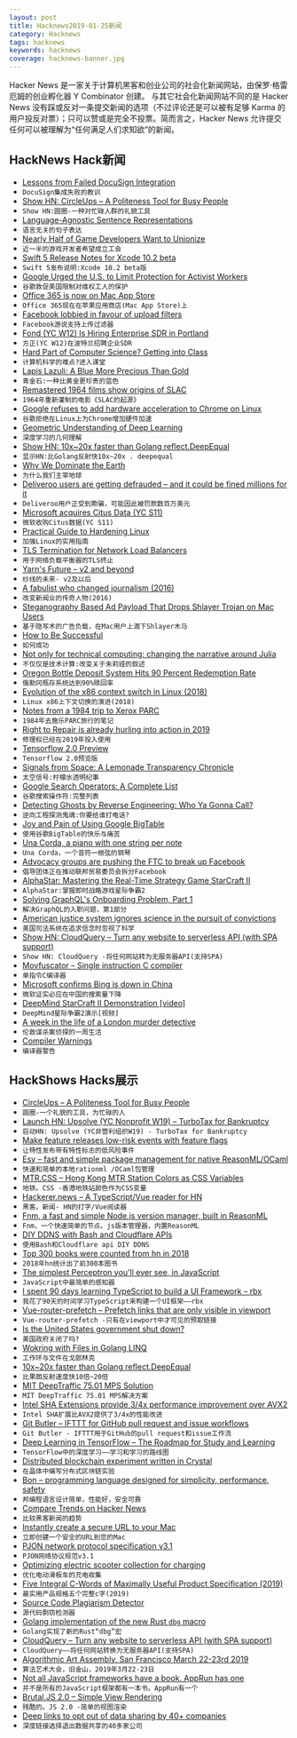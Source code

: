 ```yaml
---
layout: post
title: Hacknews2019-01-25新闻
category: Hacknews
tags: hacknews
keywords: hacknews
coverage: hacknews-banner.jpg
---
```


Hacker News 是一家关于计算机黑客和创业公司的社会化新闻网站，由保罗·格雷厄姆的创业孵化器 Y Combinator 创建。
与其它社会化新闻网站不同的是 Hacker News 没有踩或反对一条提交新闻的选项（不过评论还是可以被有足够 Karma 的用户投反对票）；只可以赞或是完全不投票。简而言之，Hacker News 允许提交任何可以被理解为“任何满足人们求知欲”的新闻。

## HackNews Hack新闻


- [Lessons from Failed DocuSign Integration](https://profsmallpine.com/writing/lessons-from-failed-docusign-integration)
- `DocuSign集成失败的教训`
- [Show HN: CircleUps – A Politeness Tool for Busy People](https://circleups.com/)
- `Show HN:圆圈-一种对忙碌人群的礼貌工具`
- [Language-Agnostic Sentence Representations](https://github.com/facebookresearch/LASER)
- `语言无关的句子表达`
- [Nearly Half of Game Developers Want to Unionize](https://www.engadget.com/2019/01/24/nearly-half-of-game-developers-want-to-unionize/)
- `近一半的游戏开发者希望成立工会`
- [Swift 5 Release Notes for Xcode 10.2 beta](https://developer.apple.com/documentation/xcode_release_notes/xcode_10_2_beta_release_notes/swift_5_release_notes_for_xcode_10_2_beta)
- `Swift 5发布说明:Xcode 10.2 beta版`
- [Google Urged the U.S. to Limit Protection for Activist Workers](https://www.bloomberg.com/news/articles/2019-01-24/google-urged-the-u-s-to-limit-protection-for-activist-workers)
- `谷歌敦促美国限制对维权工人的保护`
- [Office 365 is now on Mac App Store](https://www.apple.com/newsroom/2019/01/the-mac-app-store-welcomes-office-365/)
- `Office 365现在在苹果应用商店(Mac App Store)上`
- [Facebook lobbied in favour of upload filters](https://boingboing.net/2019/01/24/quisling-zuckermonsters.html)
- `Facebook游说支持上传过滤器`
- [Fond (YC W12) Is Hiring Enterprise SDR in Portland](https://buff.ly/2T07hQk)
- `方正(YC W12)在波特兰招聘企业SDR`
- [Hard Part of Computer Science? Getting into Class](https://www.nytimes.com/2019/01/24/technology/computer-science-courses-college.html)
- `计算机科学的难点?进入课堂`
- [Lapis Lazuli: A Blue More Precious Than Gold](https://hyperallergic.com/315564/lapis-lazuli-a-blue-more-precious-than-gold/)
- `青金石:一种比黄金更珍贵的蓝色`
- [Remastered 1964 films show origins of SLAC](https://www6.slac.stanford.edu/news/2019-01-16-remastered-films-show-slac-origins.aspx)
- `1964年重新灌制的电影《SLAC的起源》`
- [Google refuses to add hardware acceleration to Chrome on Linux](https://bugs.chromium.org/p/chromium/issues/detail?id=463440#c77)
- `谷歌拒绝在Linux上为Chrome增加硬件加速`
- [Geometric Understanding of Deep Learning](https://arxiv.org/abs/1805.10451)
- `深度学习的几何理解`
- [Show HN: 10x~20x faster than Golang reflect.DeepEqual](https://github.com/CovenantSQL/HashStablePack)
- `显示HN:比Golang反射快10x~20x . deepequal`
- [Why We Dominate the Earth](https://fs.blog/2019/01/yuval-noah-harari-dominate-earth/)
- `为什么我们主宰地球`
- [Deliveroo users are getting defrauded – and it could be fined millions for it](https://www.newstatesman.com/science-tech/security/2019/01/deliveroo-users-are-getting-defrauded-and-it-could-be-fined-millions)
- `Deliveroo用户正受到欺骗，可能因此被罚款数百万美元`
- [Microsoft acquires Citus Data (YC S11)](https://blogs.microsoft.com/blog/2019/01/24/microsoft-acquires-citus-data-re-affirming-its-commitment-to-open-source-and-accelerating-azure-postgresql-performance-and-scale/)
- `微软收购Citus数据(YC S11)`
- [Practical Guide to Hardening Linux](https://github.com/trimstray/the-practical-linux-hardening-guide)
- `加强Linux的实用指南`
- [TLS Termination for Network Load Balancers](https://aws.amazon.com/blogs/aws/new-tls-termination-for-network-load-balancers/)
- `用于网络负载平衡器的TLS终止`
- [Yarn&#39;s Future – v2 and beyond](https://github.com/yarnpkg/yarn/issues/6953)
- `纱线的未来- v2及以后`
- [A fabulist who changed journalism (2016)](https://www.cjr.org/the_feature/the_fabulist_who_changed_journalism.php)
- `改变新闻业的传奇人物(2016)`
- [Steganography Based Ad Payload That Drops Shlayer Trojan on Mac Users](https://blog.confiant.com/confiant-malwarebytes-uncover-steganography-based-ad-payload-that-drops-shlayer-trojan-on-mac-cd31e885c202)
- `基于隐写术的广告负载，在Mac用户上滴下Shlayer木马`
- [How to Be Successful](http://blog.samaltman.com/how-to-be-successful)
- `如何成功`
- [Not only for technical computing: changing the narrative around Julia](https://discourse.julialang.org/t/not-only-for-technical-computing-changing-the-narrative-around-the-usecase-for-julia/19784)
- `不仅仅是技术计算:改变关于朱莉娅的叙述`
- [Oregon Bottle Deposit System Hits 90 Percent Redemption Rate](https://www.opb.org/news/article/oregon-bottle-deposit-redemption-rate-2018/)
- `俄勒冈瓶存系统达到90%赎回率`
- [Evolution of the x86 context switch in Linux (2018)](http://www.maizure.org/projects/evolution_x86_context_switch_linux/)
- `Linux x86上下文切换的演进(2018)`
- [Notes from a 1984 trip to Xerox PARC](https://commandcenter.blogspot.com/2019/01/notes-from-1984-trip-to-xerox-parc.html?m=1)
- `1984年去施乐PARC旅行的笔记`
- [Right to Repair is already hurling into action in 2019](https://ifixit.org/blog/13003/right-to-repair-2019)
- `修理权已经在2019年投入使用`
- [Tensorflow 2.0 Preview](https://www.tensorflow.org/versions/r2.0/api_docs/python/tf)
- `Tensorflow 2.0预览版`
- [Signals from Space: A Lemonade Transparency Chronicle](https://www.lemonade.com/blog/signals-from-space/)
- `太空信号:柠檬水透明纪事`
- [Google Search Operators: A Complete List](https://ahrefs.com/blog/google-advanced-search-operators/)
- `谷歌搜索操作符:完整列表`
- [Detecting Ghosts by Reverse Engineering: Who Ya Gonna Call?](https://www.eff.org/deeplinks/2019/01/detecting-ghosts-reverse-engineering-who-ya-gonna-call)
- `逆向工程探测鬼魂:你要给谁打电话?`
- [Joy and Pain of Using Google BigTable](https://syslog.ravelin.com/the-joy-and-pain-of-using-google-bigtable-4210604c75be)
- `使用谷歌BigTable的快乐与痛苦`
- [Una Corda, a piano with one string per note](https://www.klavins-pianos.com/products/una-corda/)
- `Una Corda，一个音符一根弦的钢琴`
- [Advocacy groups are pushing the FTC to break up Facebook](https://www.theverge.com/2019/1/24/18195959/facebook-advocacy-groups-ftc-break-up-cambridge-analytica-scandal-data-breach)
- `倡导团体正在推动联邦贸易委员会拆分Facebook`
- [AlphaStar: Mastering the Real-Time Strategy Game StarCraft II](https://deepmind.com/blog/alphastar-mastering-real-time-strategy-game-starcraft-ii/)
- `AlphaStar:掌握即时战略游戏星际争霸2`
- [Solving GraphQL&#39;s Onboarding Problem, Part 1](https://www.onegraph.com/blog/2019/01/24/How_OneGraph_onboards_users_new_to_GraphQL.html)
- `解决GraphQL的入职问题，第1部分`
- [American justice system ignores science in the pursuit of convictions](https://www.nbcnews.com/news/us-news/we-are-going-backward-how-justice-system-ignores-science-pursuit-n961256)
- `美国司法系统在追求信念时忽视了科学`
- [Show HN: CloudQuery – Turn any website to serverless API (with SPA support)](https://github.com/cloudfetch/cloudquery)
- `Show HN: CloudQuery -将任何网站转为无服务器API(支持SPA)`
- [Movfuscator – Single instruction C compiler](https://github.com/xoreaxeaxeax/movfuscator)
- `单指令C编译器`
- [Microsoft confirms Bing is down in China](https://techcrunch.com/2019/01/23/microsoft-confirms-bing-is-down-in-china/)
- `微软证实必应在中国的搜索量下降`
- [DeepMind StarCraft II Demonstration [video]](https://www.twitch.tv/StarCraft)
- `DeepMind星际争霸2演示[视频]`
- [A week in the life of a London murder detective](https://www.bbc.co.uk/news/uk-46838618)
- `伦敦谋杀案侦探的一周生活`
- [Compiler Warnings](https://fastcompression.blogspot.com/2019/01/compiler-warnings.html)
- `编译器警告`


## HackShows Hacks展示

- [ CircleUps – A Politeness Tool for Busy People](https://circleups.com/)
- `圆圈-一个礼貌的工具，为忙碌的人`
- [Launch HN: Upsolve (YC Nonprofit W19) – TurboTax for Bankruptcy](https://news.ycombinator.com/item?id=18980861)
- `启动HN: Upsolve (YC非营利组织W19) - TurboTax for Bankruptcy`
- [ Make feature releases low-risk events with feature flags](https://www.featuremonitor.com)
- `让特性发布带有特性标志的低风险事件`
- [ Esy – fast and simple package management for native ReasonML/OCaml](https://esy.sh)
- `快速和简单的本地rationml /OCaml包管理`
- [ MTR.CSS – Hong Kong MTR Station Colors as CSS Variables](https://metrocolor.live?bug_fixed)
- `地铁。CSS -香港地铁站颜色作为CSS变量`
- [ Hackerer.news – A TypeScript/Vue reader for HN](https://hackerer.news)
- `黑客。新闻- HN的打字/Vue阅读器`
- [ Fnm, a fast and simple Node.js version manager, built in ReasonML](https://github.com/Schniz/fnm)
- `Fnm，一个快速简单的节点。js版本管理器，内置ReasonML`
- [ DIY DDNS with Bash and Cloudflare APIs](https://github.com/ctrlaltdev/DIYDDNS)
- `使用Bash和Cloudflare api DIY DDNS`
- [ Top 300 books were counted from hn in 2018](https://live.godiscourse.com/topics/bfe42101-a1df-4ac8-b656-c287a9c434cb)
- `2018年hn统计出了前300本图书`
- [ The simplest Perceptron you&#39;ll ever see, in JavaScript](https://github.com/victorqribeiro/perceptron)
- `JavaScript中最简单的感知器`
- [ I spent 90 days learning TypeScript to build a UI Framework – rbx](https://medium.com/@dfee/introducing-rbx-8bd358197b)
- `我花了90天的时间学习TypeScript来构建一个UI框架——rbx`
- [ Vue-router-prefetch – Prefetch links that are only visible in viewport](https://github.com/egoist/vue-router-prefetch)
- `Vue-router-prefetch -只有在viewport中才可见的预取链接`
- [ Is the United States government shut down?](http://istheunitedstatesgovernmentshutdown.com/)
- `美国政府关闭了吗?`
- [ Wokring with Files in Golang LINQ](https://github.com/nukata/linq-in-go/blob/master/README.md)
- `工作环与文件在戈郎林克`
- [ 10x~20x faster than Golang reflect.DeepEqual](https://github.com/CovenantSQL/HashStablePack)
- `比果朗反射速度快10倍~20倍`
- [ MIT DeepTraffic 75.01 MPS Solution](https://github.com/gsurma/deep_traffic)
- `MIT DeepTraffic 75.01 MPS解决方案`
- [ Intel SHA Extensions provide 3/4x performance improvement over AVX2](https://github.com/minio/sha256-simd#new-support-for-intel-sha-extensions)
- `Intel SHA扩展比AVX2提供了3/4x的性能改进`
- [ Git Butler – IFTTT for GitHub pull request and issue workflows](https://www.gitbutler.com/)
- `Git Butler - IFTTT用于GitHub的pull request和issue工作流`
- [ Deep Learning in TensorFlow – The Roadmap for Study and Learning](https://github.com/astorfi/TensorFlow-Roadmap)
- `TensorFlow中的深度学习——学习和学习的路线图`
- [ Distributed blockchain experiment written in Crystal](https://github.com/oguzbilgic/zincir-crystal)
- `在晶体中编写分布式区块链实验`
- [ Bon – programming language designed for simplicity, performance, safety](https://github.com/FBMachine/bon)
- `邦编程语言设计简单，性能好，安全可靠`
- [ Compare Trends on Hacker News](https://hnprofile.com/compare?search=AWS,GCP%20|%20Google%20Cloud,Azure)
- `比较黑客新闻的趋势`
- [ Instantly create a secure URL to your Mac](https://emporter.app)
- `立即创建一个安全的URL到您的Mac`
- [ PJON network protocol specification v3.1](https://www.pjon.org/PJON-protocol-specification-v3.1.php)
- `PJON网络协议规范v3.1`
- [ Optimizing electric scooter collection for charging](https://colab.research.google.com/github/rideOS/examples/blob/master/scooters/run_scooter_simulation.ipynb)
- `优化电动滑板车的充电收集`
- [ Five Integral C-Words of Maximally Useful Product Specification (2019)](https://endian.io/theory/adject-clarity-five-integral-c-words-of-maximally-useful-product-specification-for-teams/)
- `最实用产品规格五个完整c字(2019)`
- [ Source Code Plagiarism Detector](https://zanatex.com/)
- `源代码剽窃检测器`
- [ Golang implementation of the new Rust `dbg` macro](https://github.com/tylerwince/godbg)
- `Golang实现了新的Rust“dbg”宏`
- [ CloudQuery – Turn any website to serverless API (with SPA support)](https://github.com/cloudfetch/cloudquery)
- `CloudQuery——将任何网站转换为无服务器API(支持SPA)`
- [ Algorithmic Art Assembly, San Francisco March 22-23rd 2019](https://news.ycombinator.com/item?id=18983177)
- `算法艺术大会，旧金山，2019年3月22-23日`
- [ Not all JavaScript frameworks have a book. AppRun has one](https://www.amazon.com/Practical-Application-Development-AppRun-High-Performance/dp/1484240685)
- `并不是所有的JavaScript框架都有一本书。AppRun有一个`
- [ Brutal.JS 2.0 – Simple View Rendering](https://github.com/crislin2046/brutal.js)
- `残酷的。JS 2.0 -简单的视图渲染`
- [ Deep links to opt out of data sharing by 40&#43; companies](http://simpleoptout.com/)
- `深度链接选择退出数据共享的40多家公司`


